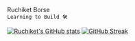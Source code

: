 Ruchiket Borse
<br/>
`Learning to Build 🛠️`


[![Ruchiket's GitHub stats](https://github-readme-stats.vercel.app/api?username=ruchiket100)](https://github.com/anuraghazra/github-readme-stats)
[![GitHub Streak](https://streak-stats.demolab.com/?user=ruchiket100&theme=dark)](https://git.io/streak-stats)
